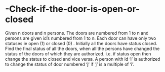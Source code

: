 # -Check-if-the-door-is-open-or-closed
Given n doors and n persons. The doors are numbered from 1 to n and persons are given id’s numbered from 1 to n. Each door can have only two statuses ie open (1) or closed (0) . Initially all the doors have status closed. Find the final status of all the doors, when all the persons have changed the status of the doors of which they are authorized. i.e. if status open then change the status to closed and vice versa. A person with id ‘i’ is authorized to change the status of door numbered ‘j’ if ‘j’ is a multiple of ‘i’.
